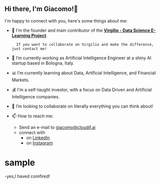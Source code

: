 ## Hi there, I'm Giacomo!👋

I'm happy to connect with you, here's some things about me:

- 🌱 I'm the founder and main contributor of the [**Virgilio - Data Science E-Learning Project**](https://virgili0.github.io/Virgilio/).

        If you want to collaborate on Virgilio and make the difference, just contact me! 

- 🔭 I’m currently working as Artificial Intelligence Engineer at a shiny AI startup based in Bologna, Italy.

- 📊 I’m currently learning about Data, Artificial Intelligence, and Financial Markets.

- 💰 I'm a self-taught investor, with a focus on Data Driven and Artificial Intelligence companies.

- 👯 I’m looking to collaborate on literally everything you can think about! 

- 📫 How to reach me: 
    - Send an e-mail to giacomo@cloudif.ai
    - connect with
        - on [LinkedIn](https://www.linkedin.com/in/giacomo-ciarlini-34669586/) 
        - on [Instagram](https://www.instagram.com/giacomociarlini/)

# sample
  -yes,I haved comfired!
